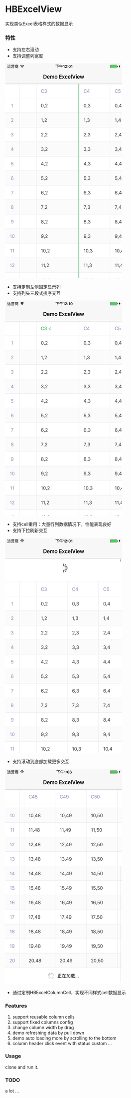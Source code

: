 # HBExcelView

实现类似Excel表格样式的数据显示

### 特性

- 支持左右滚动
- 支持调整列宽度

<img src="Misc/drag_column.png" width="375" height="689"/>

- 支持定制左侧固定显示列
- 支持列头三段式排序交互

 <img src="Misc/select_column.png" width="375" height="689"/>
 

- 支持cell重用：大量行列数据情况下，性能表现良好
- 支持下拉刷新交互

<img src="Misc/refresh.png" width="375" height="689"/>

- 支持滚动到底部加载更多交互

<img src="Misc/loadingmore.png" width="375" height="689"/>

- 通过定制HBExcelColumnCell，实现不同样式cell数据显示

### Features

1. support reusable column cells 
2. support fixed columns config
3. change column width by drag
4. demo refreshing data by pull down
5. demo auto loading more by scrolling to the bottom
6. column header click event with status custom ...

### Usage

clone and run it.


### TODO


a lot ...